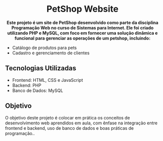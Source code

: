 <h1 align="center" sytle= "font-weight: D8BFD8;" >PetShop Website</h1>

<p align="center">
<b>Este projeto é um site de PetShop desenvolvido como parte da disciplina Programação Web no curso de Sistemas para Internet. Ele foi criado utilizando PHP e MySQL, com foco em fornecer uma solução dinâmica e funcional para gerenciar as operações de um petshop, incluindo:</b></p>

- Catálogo de produtos para pets
- Cadastro e gerenciamento de clientes

<h2>Tecnologias Utilizadas</h2>

- Frontend: HTML, CSS e JavaScript
- Backend: PHP
- Banco de Dados: MySQL

<h2>Objetivo</h2>

O objetivo deste projeto é colocar em prática os conceitos de desenvolvimento web aprendidos em aula, com ênfase na integração entre frontend e backend, uso de banco de dados e boas práticas de programação..
